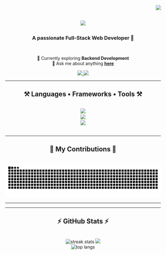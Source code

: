 <img align="right" src="https://visitor-badge.laobi.icu/badge?page_id=soura1334.soura1334" />

<h1 align="center">
    <img src="https://readme-typing-svg.herokuapp.com/?font=Righteous&size=35&center=true&vCenter=true&width=500&height=70&duration=4000&lines=Hello+There+👋;+I'm+Sourajeet+Routh" />
</h1>

<h3 align="center">A passionate Full-Stack Web Developer 🚀</h3>

<br/>

<div align="center">
 
 🔭 Currently exploring **Backend Development**  
 💬 Ask me about anything **[here](https://github.com/sayanChaterjee/sayanChaterjee/issues)**  

</div>

<div align="center"> 
  <a href="mailto:sourajeet1334@gmail.com" target="_blank">
    <img src="https://img.shields.io/badge/Gmail-333333?style=for-the-badge&logo=gmail&logoColor=red" />
  </a>
  <a href="https://www.linkedin.com/in/sourajeet-routh-6198bb296" target="_blank">
    <img src="https://img.shields.io/badge/LinkedIn-0077B5?style=for-the-badge&logo=linkedin&logoColor=white" />
  </a>
</div>

<hr/>

<h2 align="center">⚒️ Languages • Frameworks • Tools ⚒️</h2>
<br/>
<div align="center">
    <img src="https://skillicons.dev/icons?i=react,tailwind,bootstrap,mui,vscode,github,git" /><br>
    <img src="https://skillicons.dev/icons?i=javascript,html,css,c,cpp,java,python,mysql,mongodb" /><br>
    <img src="https://skillicons.dev/icons?i=spring,fastapi" />
</div>

<br/>
<hr/>

<div align="center">
  <h2>🐍 My Contributions 🐍</h2>
  <br>
  <img src="https://raw.githubusercontent.com/soura1334/soura1334/output/snake.svg" alt="Snake animation" />
</div>

<hr/>

<hr/>

<h2 align="center">⚡ GitHub Stats ⚡</h2>
<br>
<div align="center">
  <img width=400 src="https://github-readme-streak-stats-salesp07.vercel.app/?user=soura1334&count_private=true&theme=react&hide_border=true" alt="streak stats"/>
  <img width=400 src="https://github-readme-stats.vercel.app/api?username=soura1334&theme=rose_pine&hide_border=true&include_all_commits=true&count_private=true" />
  <br/>
  <img width=350 src="https://github-readme-stats.vercel.app/api/top-langs/?username=soura1334&theme=rose_pine&hide_border=true&layout=compact&langs_count=8" alt="top langs" />
</div>
